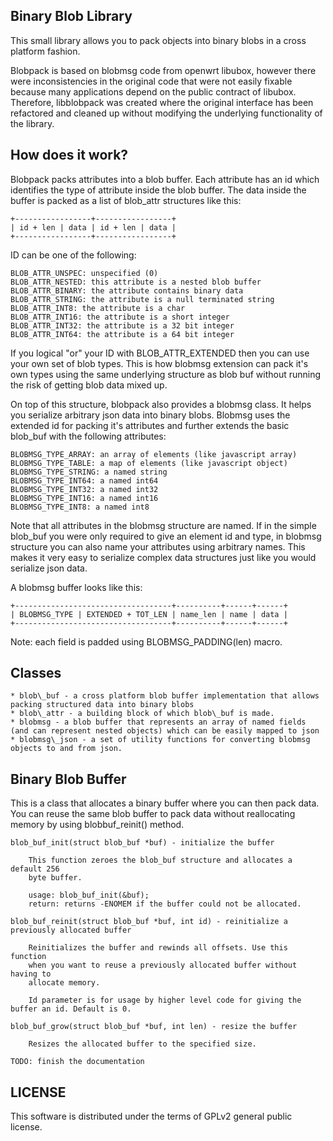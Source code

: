 Binary Blob Library
-------------------

This small library allows you to pack objects into binary blobs in a cross
platform fashion. 

Blobpack is based on blobmsg code from openwrt libubox, however there were
inconsistencies in the original code that were not easily fixable because many
applications depend on the public contract of libubox. Therefore, libblobpack
was created where the original interface has been refactored and cleaned up
without modifying the underlying functionality of the library. 

How does it work?
-----------------

Blobpack packs attributes into a blob buffer. Each attribute has an id which
identifies the type of attribute inside the blob buffer. The data inside the
buffer is packed as a list of blob\_attr structures like this: 

	+-----------------+-----------------+
	| id + len | data | id + len | data |  
	+-----------------+-----------------+

ID can be one of the following: 

	BLOB_ATTR_UNSPEC: unspecified (0)
	BLOB_ATTR_NESTED: this attribute is a nested blob buffer
	BLOB_ATTR_BINARY: the attribute contains binary data
	BLOB_ATTR_STRING: the attribute is a null terminated string
	BLOB_ATTR_INT8: the attribute is a char
	BLOB_ATTR_INT16: the attribute is a short integer
	BLOB_ATTR_INT32: the attribute is a 32 bit integer
	BLOB_ATTR_INT64: the attribute is a 64 bit integer

If you logical "or" your ID with BLOB\_ATTR\_EXTENDED then you can use your own
set of blob types. This is how blobmsg extension can pack it's own types using
the same underlying structure as blob buf without running the risk of getting
blob data mixed up. 

On top of this structure, blobpack also provides a blobmsg class. It helps you
serialize arbitrary json data into binary blobs. Blobmsg uses the extended id
for packing it's attributes and further extends the basic blob\_buf with the
following attributes: 

	BLOBMSG_TYPE_ARRAY: an array of elements (like javascript array)
	BLOBMSG_TYPE_TABLE: a map of elements (like javascript object)
	BLOBMSG_TYPE_STRING: a named string
	BLOBMSG_TYPE_INT64: a named int64
	BLOBMSG_TYPE_INT32: a named int32
	BLOBMSG_TYPE_INT16: a named int16
	BLOBMSG_TYPE_INT8: a named int8

Note that all attributes in the blobmsg structure are named. If in the simple blob\_buf you were only required to give an element id and type, in blobmsg structure you can also name your attributes using arbitrary names. This makes it very easy to serialize complex data structures just like you would serialize json data. 

A blobmsg buffer looks like this: 

	+-----------------------------------+----------+------+------+
	| BLOBMSG_TYPE | EXTENDED + TOT_LEN | name_len | name | data |
	+-----------------------------------+----------+------+------+

Note: each field is padded using BLOBMSG\_PADDING(len) macro. 

Classes
-------

	* blob\_buf - a cross platform blob buffer implementation that allows packing structured data into binary blobs
	* blob\_attr - a building block of which blob\_buf is made. 
	* blobmsg - a blob buffer that represents an array of named fields (and can represent nested objects) which can be easily mapped to json
	* blobmsg\_json - a set of utility functions for converting blobmsg objects to and from json. 

Binary Blob Buffer
------------------

This is a class that allocates a binary buffer where you can then pack data. You can reuse the same blob buffer to pack data without reallocating memory by using blobbuf\_reinit() method. 
	
	blob_buf_init(struct blob_buf *buf) - initialize the buffer
		
		This function zeroes the blob_buf structure and allocates a default 256
		byte buffer. 
			
		usage: blob_buf_init(&buf); 
		return: returns -ENOMEM if the buffer could not be allocated. 

	blob_buf_reinit(struct blob_buf *buf, int id) - reinitialize a previously allocated buffer
		
		Reinitializes the buffer and rewinds all offsets. Use this function
		when you want to reuse a previously allocated buffer without having to
		allocate memory. 
		
		Id parameter is for usage by higher level code for giving the buffer an id. Default is 0. 

	blob_buf_grow(struct blob_buf *buf, int len) - resize the buffer
		
		Resizes the allocated buffer to the specified size.  

	TODO: finish the documentation

LICENSE
-------

This software is distributed under the terms of GPLv2 general public license. 

